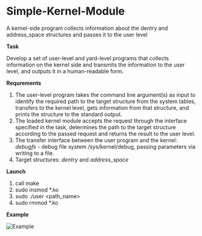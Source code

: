 # Simple-Kernel-Module
A kernel-side program collects information about the dentry and address_space structures and passes it to the user level

**Task**

Develop a set of user-level and yard-level programs that collects information on the kernel side and transmits the information to the user level, and outputs it in a human-readable form. 

**Requrements**

1. The user-level program takes the command line argument(s) as input to identify the required path to the target structure from the system tables, transfers to the kernel level, gets information from that structure, and prints the structure to the standard output. 
2. The loaded kernel module accepts the request through the interface specified in the task, determines the path to the target structure according to the passed request and returns the result to the user level.
3. The transfer interface between the user program and the kernel: *debugfs* - debug file system /sys/kernel/debug, passing parameters via writing to a file.
4. Target structures: *dentry* and *address_space*

**Launch**

1. call make
2. sudo insmod *.ko
3. sudo ./user \<path_name\>
4. sudo rmmod *.ko
  
**Example**

![Example](https://vk.com/doc460964428_623332939?hash=52da7a86e5f03f2d02&dl=5fac65266142135c87)
